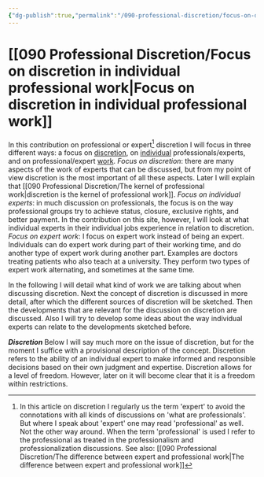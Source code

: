 ```yaml
---
{"dg-publish":true,"permalink":"/090-professional-discretion/focus-on-discretion-in-individual-professional-work/","tags":["Discretion"]}
---
```


# [[090 Professional Discretion/Focus on discretion in individual professional work\|Focus on discretion in individual professional work]]
In this contribution on professional or expert[^1] discretion I will focus in three different ways: a focus on <u>discretion</u>, on <u>individual</u> professionals/experts, and on professional/expert <u>work</u>.
*Focus on discretion*: there are many aspects of the work of experts that can be discussed, but from my point of view discretion is the most important of all these aspects. Later I will explain that [[090 Professional Discretion/The kernel of professional work\|discretion is the kernel of professional work]].
*Focus on individual experts*: in much discussion on professionals, the focus is on the way professional groups try to achieve status, closure, exclusive rights, and better payment. In the contribution on this site, however, I will look at what individual experts in their individual jobs experience in relation to discretion.
*Focus on expert work*: I focus on expert work instead of being an expert. Individuals can do expert work during part of their working time, and do another type of expert work during another part. Examples are doctors treating patients who also teach at a university. They perform two types of expert work alternating, and sometimes at the same time.

In the following I will detail what kind of work we are talking about when discussing discretion. Next the concept of discretion is discussed in more detail, after which the different sources of  discretion will be sketched. Then the developments that are relevant for the discussion on discretion are discussed. Also I will try to develop some ideas about the way individual experts can relate to the developments sketched before.

***Discretion*** 
Below I will say much more on the issue of discretion, but for the moment I  suffice with a provisional description of the concept. Discretion refers to the ability of an individual expert to make informed and responsible decisions based on their own judgment and expertise. Discretion allows for a level of freedom. However, later on it will become clear that it is a freedom within restrictions.

[^1]: In this article on discretion I regularly us the term 'expert' to avoid the connotations with all kinds of discussions on 'what are professionals'. But where I speak about 'expert' one may read 'professional' as well. Not the other way around. When the term 'professional' is used I refer to the professional as treated in the professionalism and professionalization discussions. See also: [[090 Professional Discretion/The difference between expert and professional work\|The difference between expert and professional work]]